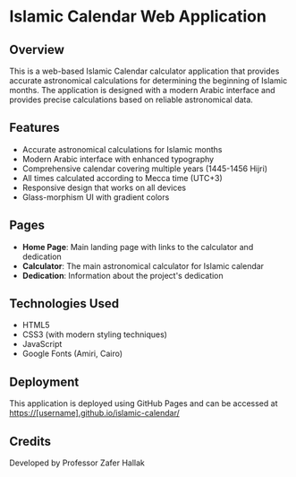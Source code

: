 # Islamic Calendar Web Application

## Overview
This is a web-based Islamic Calendar calculator application that provides accurate astronomical calculations for determining the beginning of Islamic months. The application is designed with a modern Arabic interface and provides precise calculations based on reliable astronomical data.

## Features
- Accurate astronomical calculations for Islamic months
- Modern Arabic interface with enhanced typography
- Comprehensive calendar covering multiple years (1445-1456 Hijri)
- All times calculated according to Mecca time (UTC+3)
- Responsive design that works on all devices
- Glass-morphism UI with gradient colors

## Pages
- **Home Page**: Main landing page with links to the calculator and dedication
- **Calculator**: The main astronomical calculator for Islamic calendar
- **Dedication**: Information about the project's dedication

## Technologies Used
- HTML5
- CSS3 (with modern styling techniques)
- JavaScript
- Google Fonts (Amiri, Cairo)

## Deployment
This application is deployed using GitHub Pages and can be accessed at [https://[username].github.io/islamic-calendar/](https://[username].github.io/islamic-calendar/)

## Credits
Developed by Professor Zafer Hallak